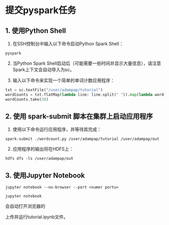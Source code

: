 # 提交pyspark任务

## 1. 使用Python Shell

1. 在SSH控制台中输入以下命令启动Python Spark Shell：

```shell
pyspark
```

2. 当Python Spark Shell启动后（可能需要一些时间并显示大量信息），请注意Spark上下文会自动导入为sc。

3. 输入以下命令来实现一个简单的单词计数应用程序：
```python
txt = sc.textFile("/user/adampap/tutorial")
wordCounts = txt.flatMap(lambda line: line.split(" ")).map(lambda word: (word, 1)).reduceByKey(lambda a, b: a + b)
wordCounts.take(30)
```

## 2. 使用 spark-submit 脚本在集群上启动应用程序

1. 使用以下命令运行应用程序，并等待其完成：
```shell
spark-submit ./wordcount.py /user/adampap/tutorial /user/adampap/out
```

2. 应用程序的输出将在HDFS上：
```shell
hdfs dfs -ls /user/adampap/out
```

## 3. 使用Jupyter Notebook

```shell
jupyter notebook --no-browser --port <numer portu>
```

```shell
jupyter notebook
```

会自动打开浏览器的

上传并运行tutorial.ipynb文件。

